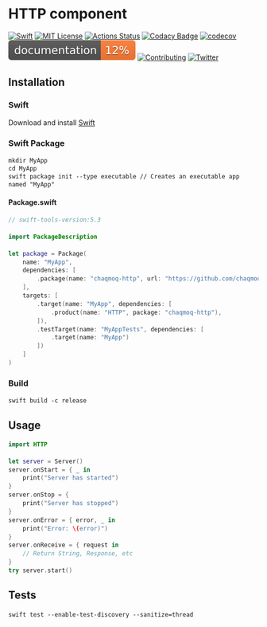 # HTTP component
[![Swift](https://img.shields.io/badge/swift-5.3-brightgreen.svg)](https://swift.org/download/#releases) [![MIT License](https://img.shields.io/badge/license-MIT-brightgreen.svg)](https://github.com/chaqmoq/http/blob/master/LICENSE/) [![Actions Status](https://github.com/chaqmoq/http/workflows/development/badge.svg)](https://github.com/chaqmoq/http/actions) [![Codacy Badge](https://app.codacy.com/project/badge/Grade/e88a672e58bb436c97ebf8ecc678ea18)](https://www.codacy.com/gh/chaqmoq/http?utm_source=github.com&amp;utm_medium=referral&amp;utm_content=chaqmoq/http&amp;utm_campaign=Badge_Grade) [![codecov](https://codecov.io/gh/chaqmoq/http/branch/master/graph/badge.svg?token=A2LEC0YCYL)](https://codecov.io/gh/chaqmoq/http) [![Documentation](https://github.com/chaqmoq/http/raw/gh-pages/badge.svg)](https://chaqmoq.dev/http/) [![Contributing](https://img.shields.io/badge/contributing-guide-brightgreen.svg)](https://github.com/chaqmoq/http/blob/master/CONTRIBUTING.md) [![Twitter](https://img.shields.io/badge/twitter-chaqmoqdev-brightgreen.svg)](https://twitter.com/chaqmoqdev)

## Installation
### Swift
Download and install [Swift](https://swift.org/download)

### Swift Package
```shell
mkdir MyApp
cd MyApp
swift package init --type executable // Creates an executable app named "MyApp"
```

#### Package.swift
```swift
// swift-tools-version:5.3

import PackageDescription

let package = Package(
    name: "MyApp",
    dependencies: [
        .package(name: "chaqmoq-http", url: "https://github.com/chaqmoq/http.git", .branch("master"))
    ],
    targets: [
        .target(name: "MyApp", dependencies: [
            .product(name: "HTTP", package: "chaqmoq-http"),
        ]),
        .testTarget(name: "MyAppTests", dependencies: [
            .target(name: "MyApp")
        ])
    ]
)
```

### Build
```shell
swift build -c release
```

## Usage
```swift
import HTTP

let server = Server()
server.onStart = { _ in
    print("Server has started")
}
server.onStop = {
    print("Server has stopped")
}
server.onError = { error, _ in
    print("Error: \(error)")
}
server.onReceive = { request in
    // Return String, Response, etc
}
try server.start()
```

## Tests
```shell
swift test --enable-test-discovery --sanitize=thread
```
